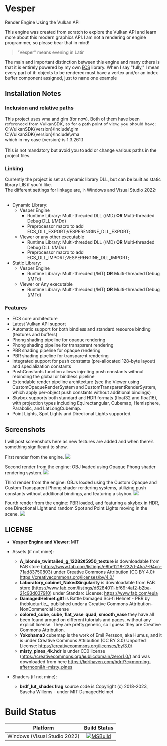 # Vesper
Render Engine Using the Vulkan API

This engine was created from scratch to explore the Vulkan API and learn more about this modern graphics API. I am not a rendering or engine programmer, so please bear that in mind!

> "Vesper" means evening in Latin

The main and important distinction between this engine and many others is that it is entirely powered by my own [ECS](https://github.com/KabalMcBlade/ECS-API) library. 
When I say "fully," I mean every part of it: objects to be rendered must have a vertex and/or an index buffer component assigned, just to name one example


## Installation Notes

### Inclusion and relative paths

This project uses vma and glm (for now). Both of them have been referenced from VulkanSDK, so for a path point of view, you should have:<br />
C:\VulkanSDK\{version}\Include\glm<br />
C:\VulkanSDK\{version}\Include\vma<br />
which in my case {version} is 1.3.261.1<br />
<br />
This is not mandatory but avoid you to add or change various paths in the project files.

### Linking

Currently the project is set as dynamic library DLL, but can be built as static library LIB if you'd like.<br />
The different settings for linkage are, in Windows and Visual Studio 2022:<br />
<br />
- Dynamic Library:
  - Vesper Engine
    - Runtime Library: Multi-threaded DLL (/MD) **OR** Multi-threaded Debug DLL (/MDd) 
    - Preprocessor macro to add: ECS_DLL_EXPORT;VESPERENGINE_DLL_EXPORT;
  - Viewer or any other executable
    - Runtime Library: Multi-threaded DLL (/MD) **OR** Multi-threaded Debug DLL (/MDd) 
    - Preprocessor macro to add: ECS_DLL_IMPORT;VESPERENGINE_DLL_IMPORT;
- Static Library:
  - Vesper Engine
    - Runtime Library: Multi-threaded (/MT) **OR** Multi-threaded Debug (/MTd)
  - Viewer or Any executable
    - Runtime Library: Multi-threaded (/MT) **OR** Multi-threaded Debug (/MTd)

### Features

- ECS core architecture
- Latest Vulkan API support
- Automatic support for both bindless and standard resource binding (textures and buffers)
- Phong shading pipeline for opaque rendering
- Phong shading pipeline for transparent rendering
- PBR shading pipeline for opaque rendering
- PBR shading pipeline for transparent rendering
- Integrated support for push constants (pre-allocated 128-byte layout) and specialization constants
- PushConstants function allows injecting push constants without rebinding the global or bindless pipeline
- Extendable render pipeline architecture (see the Viewer using CustomOpaqueRenderSystem and CustomTransparentRenderSystem, which apply per-object push constants without additional bindings)
- Skybox supports both standard and HDR formats (float32 and float16), with projection types including Equirectangular, Cubemap, Hemisphere, Parabolic, and LatLongCubemap.
- Point Lights, Spot Lights and Directional Lights supported.

## Screenshots

I will post screenshots here as new features are added and when there’s something significant to show.


First render from the engine.
<img src="./Screenshots/1.png">

Second render from the engine: OBJ loaded using Opaque Phong shader rendering system.
<img src="./Screenshots/2.png">

Third render from the engine: OBJs loaded using the Custom Opaque and Custom Transparent Phong shader rendering systems, utilizing push constants without additional bindings, and featuring a skybox.
<img src="./Screenshots/3.png">

Fourth render from the engine: PBR loaded, and featuring a skybox in HDR, one Directional Light and random Spot and Point Lights moving in the scene.
<img src="./Screenshots/4.png">


## LICENSE

- **Vesper Engine and Viewer**: MIT

- Assets (if not mine):
	- **A_blonde_twintailed_g_1228205950_texture** is downloadable from FAB store (https://www.fab.com/listings/e8be1218-232d-45a7-94cc-71ad83750803) under Creative Commons Attribution (CC BY 4.0): https://creativecommons.org/licenses/by/4.0/
 	- **Laboratory_cabinet_NakedSingularity** is downloadable from FAB store (https://www.fab.com/listings/d6284011-bf69-4af2-b2ba-21c93d037910) under Standard License: https://www.fab.com/eula
 	- **DamagedHelmet.gltf** is Battle Damaged Sci-fi Helmet - PBR by theblueturtle_, published under a Creative Commons Attribution-NonCommercial license
	- **colored_cube**, **cube**, **flat_vase**, **quad**, **smooth_vase** they have all been found around on different tutorials and pages, without any explicit license. They are pretty generic, so I guess they are Creative Commons Attribution.
 	- **Yokohama3** cubemap is the work of Emil Persson, aka Humus, and it is under Creative Commons Attribution (CC BY 3.0) Unported License: https://creativecommons.org/licenses/by/3.0/
	- **misty_pines_4k.hdr** is under CC0 license (https://creativecommons.org/publicdomain/zero/1.0/) and was downloaded from here https://hdrihaven.com/hdri/?c=morning-afternoon&h=misty_pines

- Shaders (if not mine):
	- **brdf_lut_shader.frag** source code is Copyright (c) 2018-2023, Sascha Willems - under MIT
DamagedHelmet
# Build Status

| Platform | Build Status |
|:--------:|:------------:|
| Windows (Visual Studio 2022) | [![MSBuild](https://github.com/KabalMcBlade/Vesper/actions/workflows/msbuild.yml/badge.svg)](https://github.com/KabalMcBlade/Vesper/actions/workflows/msbuild.yml) |


